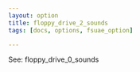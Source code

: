 ```yaml
---
layout: option
title: floppy_drive_2_sounds
tags: [docs, options, fsuae_option]

---
```


See: floppy_drive_0_sounds
